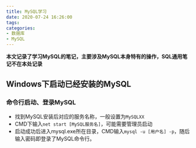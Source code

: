 ```yaml
---
title: MySQL学习
date: 2020-07-24 16:26:00
tags:
categories:
- 数据库
- MySQL
---
```


**本文记录了学习MySQL的笔记，主要涉及MySQL本身特有的操作，SQL通用笔记不在本处记录**

## Windows下启动已经安装的MySQL

<!-- more -->

### 命令行启动、登录MySQL

+ 找到MySQL安装后对应的服务名称，一般设置为`MySQLXX`
+ CMD下输入`net start [MySQL服务名]`，可能需要管理员启动
+ 启动成功后进入mysql.exe所在目录，CMD输入`mysql -u [用户名] -p`，随后输入密码即登录了MySQL命令行。
